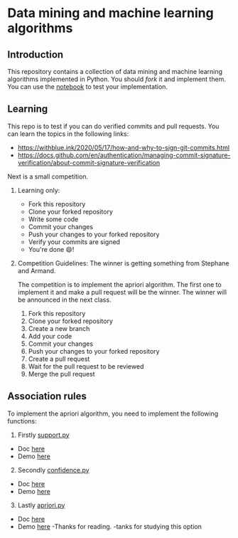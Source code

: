 # Data mining and machine learning algorithms

## Introduction

This repository contains a collection of data mining and machine
learning algorithms implemented in Python. You should
_fork_ it and implement them. You can use the [notebook](./notebook)
to test your implementation.

## Learning

This repo is to test if you can do verified commits and pull requests. You can learn the topics in the following links:

- https://withblue.ink/2020/05/17/how-and-why-to-sign-git-commits.html
- https://docs.github.com/en/authentication/managing-commit-signature-verification/about-commit-signature-verification

Next is a small competition.

1. Learning only:
    - Fork this repository
    - Clone your forked repository
    - Write some code
    - Commit your changes
    - Push your changes to your forked repository
    - Verify your commits are signed
    - You're done 😄!

2. Competition Guidelines:
   The winner is getting something from Stephane and Armand.

   The competition is to implement the apriori algorithm. The first one to implement it and make a pull request will be
   the winner. The winner will be announced in the next class.

    1. Fork this repository
    2. Clone your forked repository
    3. Create a new branch
    4. Add your code
    5. Commit your changes
    6. Push your changes to your forked repository
    7. Create a pull request
    8. Wait for the pull request to be reviewed
    9. Merge the pull request

## Association rules

To implement the apriori algorithm, you need to implement the following functions:

1. Firstly [support.py](./src/support.py)

- Doc [here](./docs/support.md)
- Demo [here](./notebook/support.ipynb)

2. Secondly [confidence.py](./src/confidence.py)

- Doc [here](./docs/confidence.md)
- Demo [here](./notebook/confidence.ipynb)

3. Lastly [apriori.py](./src/apriori.py)

- Doc [here](./docs/apriori.md)
- Demo [here](./notebook/apriori.ipynb)
-Thanks for reading.
-tanks for studying this option